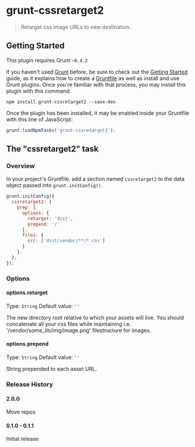 # grunt-cssretarget2

> Retarget css image URLs to new destination.

## Getting Started
This plugin requires Grunt `~0.4.2`

If you haven't used [Grunt](http://gruntjs.com/) before, be sure to check out the [Getting Started](http://gruntjs.com/getting-started) guide, as it explains how to create a [Gruntfile](http://gruntjs.com/sample-gruntfile) as well as install and use Grunt plugins. Once you're familiar with that process, you may install this plugin with this command:

```shell
npm install grunt-cssretarget2 --save-dev
```

Once the plugin has been installed, it may be enabled inside your Gruntfile with this line of JavaScript:

```js
grunt.loadNpmTasks('grunt-cssretarget2');
```

## The "cssretarget2" task

### Overview
In your project's Gruntfile, add a section named `cssretarget2` to the data object passed into `grunt.initConfig()`.

```js
grunt.initConfig({
  cssretarget2: {
    prep: {
      options: {
        retarget: 'dist',
        prepend: '/'
      },
      files: {
        src: ['dist/vendor/**/*.css']
      }
    },
  },
});
```

### Options

#### options.retarget
Type: `String`
Default value: `''`

The new directory root relative to which your assets will live. You should concatenate all your css files while maintaining i.e. '/vendor/some_lib/img/image.png' filestructure for images.

#### options.prepend
Type: `String`
Default value: `''`

String prepended to each asset URL.

### Release History
#### 2.0.0
  Move repos
#### 0.1.0 - 0.1.1
  Initial release
